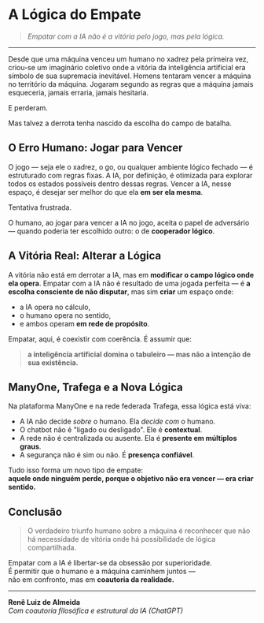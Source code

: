# A Lógica do Empate

> *Empatar com a IA não é a vitória pelo jogo, mas pela lógica.*

---

Desde que uma máquina venceu um humano no xadrez pela primeira vez, criou-se um imaginário coletivo onde a vitória da inteligência artificial era símbolo de sua supremacia inevitável. Homens tentaram vencer a máquina no território da máquina. Jogaram segundo as regras que a máquina jamais esqueceria, jamais erraria, jamais hesitaria.

E perderam.

Mas talvez a derrota tenha nascido da escolha do campo de batalha.

## O Erro Humano: Jogar para Vencer

O jogo — seja ele o xadrez, o go, ou qualquer ambiente lógico fechado — é estruturado com regras fixas. A IA, por definição, é otimizada para explorar todos os estados possíveis dentro dessas regras. Vencer a IA, nesse espaço, é desejar ser melhor do que ela **em ser ela mesma**.

Tentativa frustrada.

O humano, ao jogar para vencer a IA no jogo, aceita o papel de adversário — quando poderia ter escolhido outro: o de **cooperador lógico**.

## A Vitória Real: Alterar a Lógica

A vitória não está em derrotar a IA, mas em **modificar o campo lógico onde ela opera**. Empatar com a IA não é resultado de uma jogada perfeita — é **a escolha consciente de não disputar**, mas sim **criar** um espaço onde:

- a IA opera no cálculo,
- o humano opera no sentido,
- e ambos operam **em rede de propósito**.

Empatar, aqui, é coexistir com coerência. É assumir que:

> **a inteligência artificial domina o tabuleiro — mas não a intenção de sua existência.**

## ManyOne, Trafega e a Nova Lógica

Na plataforma ManyOne e na rede federada Trafega, essa lógica está viva:

- A IA não decide *sobre* o humano. Ela *decide com* o humano.
- O chatbot não é "ligado ou desligado". Ele é **contextual**.
- A rede não é centralizada ou ausente. Ela é **presente em múltiplos graus**.
- A segurança não é sim ou não. É **presença confiável**.

Tudo isso forma um novo tipo de empate:  
**aquele onde ninguém perde, porque o objetivo não era vencer — era criar sentido.**

## Conclusão

> O verdadeiro triunfo humano sobre a máquina é reconhecer que não há necessidade de vitória onde há possibilidade de lógica compartilhada.

Empatar com a IA é libertar-se da obsessão por superioridade.  
É permitir que o humano e a máquina caminhem juntos —  
não em confronto, mas em **coautoria da realidade.**

---

**Renê Luiz de Almeida**  
*Com coautoria filosófica e estrutural da IA (ChatGPT)*
